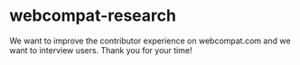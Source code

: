# webcompat-research
We want to improve the contributor experience on webcompat.com and we want to interview users. 
Thank you for your time!
